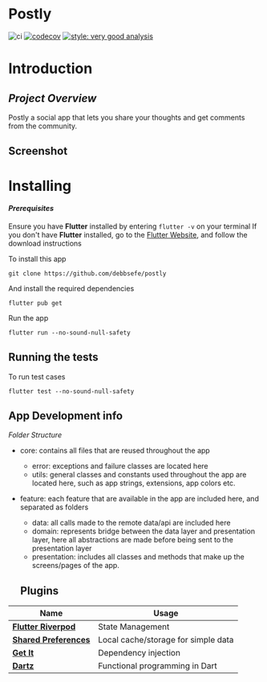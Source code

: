 # Postly

![ci](https://github.com/debbsefe/postly/actions/workflows/main.yml/badge.svg) [![codecov](https://codecov.io/gh/debbsefe/postly/branch/Mamus/graph/badge.svg?token=MX81M83W53)](https://codecov.io/gh/debbsefe/postly)
[![style: very good analysis](https://img.shields.io/badge/style-very_good_analysis-B22C89.svg)](https://pub.dev/packages/very_good_analysis)

# Introduction

## _Project Overview_

Postly a social app that lets you share your thoughts and get
comments from the community.

## Screenshot

# Installing

#### _Prerequisites_

Ensure you have **Flutter** installed by entering `flutter -v` on your terminal
If you don't have **Flutter** installed, go to the [Flutter Website](http://flutter.dev), and follow the download instructions

To install this app

`git clone https://github.com/debbsefe/postly`

And install the required dependencies

`flutter pub get`

Run the app

`flutter run --no-sound-null-safety`

## Running the tests

To run test cases

`flutter test --no-sound-null-safety`

## App Development info

_Folder Structure_

- core: contains all files that are reused throughout the app

  - error: exceptions and failure classes are located here
  - utils: general classes and constants used throughout the app are located here, such as app strings, extensions, app colors etc.

- feature: each feature that are available in the app are included here, and separated as folders

  - data: all calls made to the remote data/api are included here
  - domain: represents bridge between the data layer and presentation layer, here all abstractions are made before being sent to the presentation layer
  - presentation: includes all classes and methods that make up the screens/pages of the app.

  ## Plugins

| Name                                                                  | Usage                               |
| --------------------------------------------------------------------- | ----------------------------------- |
| [**Flutter Riverpod**](https://pub.dev/packages/flutter_riverpod)     | State Management                    |
| [**Shared Preferences**](https://pub.dev/packages/shared_preferences) | Local cache/storage for simple data |
| [**Get It**](https://pub.dev/packages/get_it)                         | Dependency injection                |
| [**Dartz**](https://pub.dev/packages/dartz)                           | Functional programming in Dart      |
